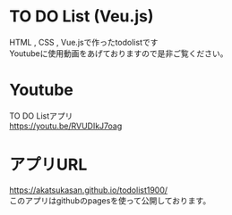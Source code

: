 # TO DO List (Veu.js)
HTML , CSS , Vue.jsで作ったtodolistです<br>
Youtubeに使用動画をあげておりますので是非ご覧ください。
# Youtube
TO DO Listアプリ<br>
https://youtu.be/RVUDIkJ7oag

# アプリURL
https://akatsukasan.github.io/todolist1900/ <br>
このアプリはgithubのpagesを使って公開しております。<br>
